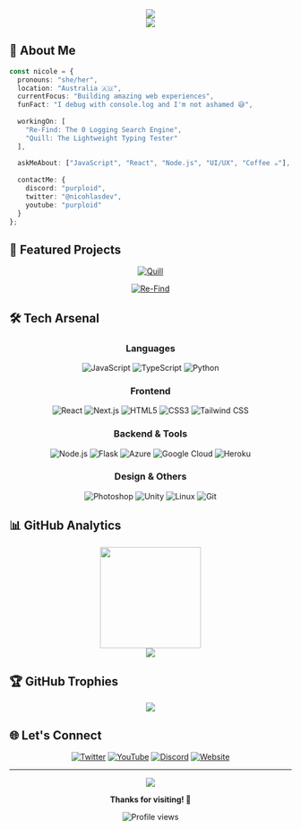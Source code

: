 <div align="center">
  <img src="https://capsule-render.vercel.app/api?type=waving&color=gradient&customColorList=6,7,8,9,10,11&height=300&section=header&text=Nicole%20/%20purploid&fontSize=50&fontAlignY=35&desc=Front-End%20Developer%20|%20Australia&descAlignY=55&descAlign=50&animation=fadeIn" />
</div>

<div align="center">
  <img src="https://readme-typing-svg.demolab.com/?lines=Full-stack+Developer;UI%2FUX+Enthusiast;Open+Source+Contributor;Always+Learning+New+Things&font=Fira%20Code&center=true&width=440&height=45&color=9d4edd&vCenter=true&pause=1000&size=22" />
</div>

## 💫 About Me

```typescript
const nicole = {
  pronouns: "she/her",
  location: "Australia 🇦🇺",
  currentFocus: "Building amazing web experiences",
  funFact: "I debug with console.log and I'm not ashamed 😅",
  
  workingOn: [
    "Re-Find: The 0 Logging Search Engine",
    "Quill: The Lightweight Typing Tester"
  ],
  
  askMeAbout: ["JavaScript", "React", "Node.js", "UI/UX", "Coffee ☕"],
  
  contactMe: {
    discord: "purploid",
    twitter: "@nicohlasdev",
    youtube: "purploid"
  }
};
```

## 🚀 Featured Projects

<div align="center">

[![Quill](https://github-readme-stats.vercel.app/api/pin/?username=purploided&repo=Quill&theme=tokyonight&hide_border=true)](https://github.com/purploided/Quill)

[![Re-Find](https://github-readme-stats.vercel.app/api/pin/?username=purploided&repo=Re-Find&theme=tokyonight&hide_border=true)](https://github.com/purploided/Re-Find)

</div>

## 🛠️ Tech Arsenal

<div align="center">

### Languages
![JavaScript](https://img.shields.io/badge/JavaScript-F7DF1E?style=for-the-badge&logo=javascript&logoColor=black)
![TypeScript](https://img.shields.io/badge/TypeScript-007ACC?style=for-the-badge&logo=typescript&logoColor=white)
![Python](https://img.shields.io/badge/Python-3776AB?style=for-the-badge&logo=python&logoColor=white)

### Frontend
![React](https://img.shields.io/badge/React-20232A?style=for-the-badge&logo=react&logoColor=61DAFB)
![Next.js](https://img.shields.io/badge/Next.js-000000?style=for-the-badge&logo=next.js&logoColor=white)
![HTML5](https://img.shields.io/badge/HTML5-E34F26?style=for-the-badge&logo=html5&logoColor=white)
![CSS3](https://img.shields.io/badge/CSS3-1572B6?style=for-the-badge&logo=css3&logoColor=white)
![Tailwind CSS](https://img.shields.io/badge/Tailwind_CSS-38B2AC?style=for-the-badge&logo=tailwind-css&logoColor=white)

### Backend & Tools
![Node.js](https://img.shields.io/badge/Node.js-43853D?style=for-the-badge&logo=node.js&logoColor=white)
![Flask](https://img.shields.io/badge/Flask-000000?style=for-the-badge&logo=flask&logoColor=white)
![Azure](https://img.shields.io/badge/Azure-0078D4?style=for-the-badge&logo=microsoft-azure&logoColor=white)
![Google Cloud](https://img.shields.io/badge/Google_Cloud-4285F4?style=for-the-badge&logo=google-cloud&logoColor=white)
![Heroku](https://img.shields.io/badge/Heroku-430098?style=for-the-badge&logo=heroku&logoColor=white)

### Design & Others
![Photoshop](https://img.shields.io/badge/Photoshop-31A8FF?style=for-the-badge&logo=adobe-photoshop&logoColor=white)
![Unity](https://img.shields.io/badge/Unity-000000?style=for-the-badge&logo=unity&logoColor=white)
![Linux](https://img.shields.io/badge/Linux-FCC624?style=for-the-badge&logo=linux&logoColor=black)
![Git](https://img.shields.io/badge/Git-F05032?style=for-the-badge&logo=git&logoColor=white)

</div>

## 📊 GitHub Analytics

<div align="center">
  <img height="180em" src="https://github-readme-stats.vercel.app/api/top-langs/?username=purploided&layout=compact&langs_count=8&theme=tokyonight&hide_border=true"/>
</div>

<div align="center">
  <img src="https://github-readme-streak-stats.herokuapp.com/?user=purploided&theme=tokyonight&hide_border=true" />
</div>

## 🏆 GitHub Trophies

<div align="center">
  <img src="https://github-profile-trophy.vercel.app/?username=purploided&theme=tokyonight&no-frame=true&column=7&margin-w=15&margin-h=15" />
</div>

## 🌐 Let's Connect

<div align="center">
  
[![Twitter](https://img.shields.io/badge/Twitter-1DA1F2?style=for-the-badge&logo=twitter&logoColor=white)](https://twitter.com/nicohlasdev)
[![YouTube](https://img.shields.io/badge/YouTube-FF0000?style=for-the-badge&logo=youtube&logoColor=white)](https://www.youtube.com/c/purploid)
[![Discord](https://img.shields.io/badge/Discord-5865F2?style=for-the-badge&logo=discord&logoColor=white)](https://discord.com/users/purploid)
[![Website](https://img.shields.io/badge/Website-FF7139?style=for-the-badge&logo=Firefox-Browser&logoColor=white)](https://purploid.xyz)

</div>

---

<div align="center">
  <img src="https://capsule-render.vercel.app/api?type=waving&color=gradient&customColorList=6,7,8,9,10,11&height=100&section=footer" />
  
  **Thanks for visiting! 💜**
  
  <img src="https://komarev.com/ghpvc/?username=purploided&label=Profile%20views&color=blueviolet&style=flat-square" alt="Profile views" />
</div>
